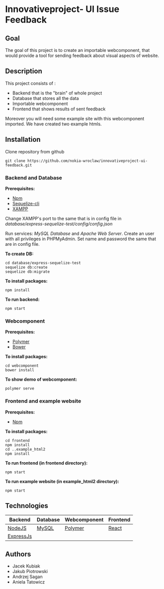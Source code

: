 # Innovativeproject- UI Issue Feedback
## Goal
The goal of this project is to create an importable webcomponent, that would provide a tool for sending feedback about visual aspects of website.
## Description
This project consists of :
* Backend that is the "brain" of whole project
* Database that stores all the data
* Importable webcomponent 
* Frontend that shows results of sent feedback

Moreover you will need some example site with this webcomponent imported. We have created two example htmls.  
## Installation
Clone repository from github
```
git clone https://github.com/nokia-wroclaw/innovativeproject-ui-feedback.git
```
### Backend and Database
**Prerequisites:**
* [Npm](https://www.npmjs.com/)
* [Sequelize-cli](http://docs.sequelizejs.com/)
* [XAMPP](https://www.apachefriends.org/pl/index.html)

Change XAMPP's port to the same that is in config file in *database/express-sequelize-test/config/config.json*

Run services: *MySQL Database* and *Apache Web Server*. Create an user with all privileges in PHPMyAdmin. Set name and password the same that are in config file.

**To create DB:**
```
cd database/express-sequelize-test
sequelize db:create
sequelize db:migrate
```
**To install packages:**
```
npm install
```
**To run backend:**
```
npm start
```

### Webcomponent
**Prerequisites:**
* [Polymer](https://www.polymer-project.org/)
* [Bower](https://bower.io/)

**To install packages:**
```
cd webcomponent
bower install
``` 
**To show demo of webcomponent:**
```
polymer serve
```

### Frontend and example website
**Prerequisites:**
* [Npm](https://www.npmjs.com/)

**To install packages:**
```
cd frontend
npm install
cd ..example_html2
npm install
```
**To run frontend (in frontend directory):**
```
npm start
```
**To run example website (in example_html2 directory):**
```
npm start
```
## Technologies
|Backend|Database|Webcomponent|Frontend|
| ---   | ---    | ----       | ---    |
|[NodeJS](https://nodejs.org/en/) |[MySQL](https://www.mysql.com/)|[Polymer](https://www.polymer-project.org/)|[React](https://reactjs.org/)
|[ExpressJs](https://expressjs.com/)| | | |
## Authors
* Jacek Kubiak
* Jakub Piotrowski
* Andrzej Sagan
* Aniela Tatowicz



